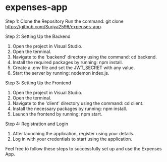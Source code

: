 # expenses-app

Step 1: Clone the Repository
Run the command: git clone https://github.com/Suriya2596/expenses-app.

Step 2: Setting Up the Backend
1. Open the project in Visual Studio.
2. Open the terminal.
3. Navigate to the 'backend' directory using the command: cd backend.
4. Install the required packages by running: npm install.
5. Create a .env file and set the JWT_SECRET with any value.
6. Start the server by running: nodemon index.js.

Step 3: Setting Up the Frontend
1. Open the project in Visual Studio.
2. Open the terminal.
3. Navigate to the 'client' directory using the command: cd client.
4. Install the necessary packages by running: npm install.
5. Launch the frontend by running: npm start.

Step 4: Registration and Login
1. After launching the application, register using your details.
2. Log in with your credentials to start using the application.

Feel free to follow these steps to successfully set up and use the Expenses App.

